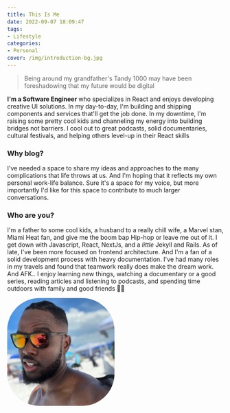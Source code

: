 ```yaml
---
title: This Is Me
date: 2022-09-07 18:09:47
tags:
- Lifestyle
categories: 
- Personal
cover: /img/introduction-bg.jpg
---
```



> Being around my grandfather's Tandy 1000 may have been foreshadowing that my future would be digital

**I'm a Software Engineer** who specializes in React and enjoys developing creative UI solutions. In my day-to-day, I'm building and shipping components and services that'll get the job done. In my downtime, I'm raising some pretty cool kids and channeling my energy into building bridges not barriers. I cool out to great podcasts, solid documentaries, cultural festivals, and helping others level-up in their React skills

### Why blog?

I've needed a space to share my ideas and approaches to the many complications that life throws at us. And I'm hoping that it reflects my own personal work-life balance. Sure it's a space for my voice, but more importantly I'd like for this space to contribute to much larger conversations.

### Who are you?

I'm a father to some cool kids, a husband to a really chill wife, a Marvel stan, Miami Heat fan, and give me the boom bap Hip-hop or leave me out of it. I get down with Javascript, React, NextJs, and a _little_ Jekyll and Rails. As of late, I've been more focused on frontend architecture. And I'm a fan of a solid development process with heavy documentation. I've had many roles in my travels and found that teamwork really does make the dream work. And AFK.. I enjoy learning new things, watching a documentary or a good series, reading articles and listening to podcasts, and spending time outdoors with family and good friends ✌🏾

<img src="/img/profile-img.jpg" alt="profile-image" width="250" style="border-radius:30%">